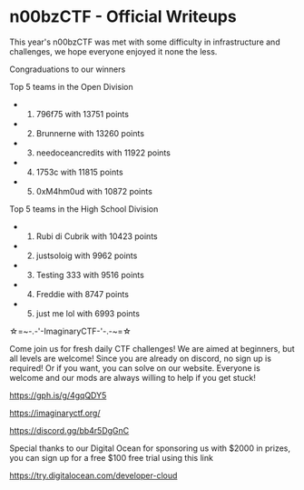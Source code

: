 # n00bzCTF - Official Writeups

This year's n00bzCTF was met with some difficulty in infrastructure and challenges, we hope everyone enjoyed it none the less.

Congraduations to our winners

Top 5 teams in the Open Division
- 1. 796f75 with 13751 points
- 2. Brunnerne with 13260 points
- 3. needoceancredits with 11922 points
- 4. 1753c with 11815 points
- 5. 0xM4hm0ud with 10872 points

Top 5 teams in the High School Division
- 1. Rubi di Cubrik with 10423 points
- 2. justsoloig with 9962 points
- 3. Testing 333 with 9516 points
- 4. Freddie with 8747 points
- 5. just me lol with 6993 points

☆=~-.-'-ImaginaryCTF-'-.-~=☆

Come join us for fresh daily CTF challenges! We are aimed at beginners, but all levels are welcome!
Since you are already on discord, no sign up is required! Or if you want, you can solve on our website. Everyone is welcome and our mods are always willing to help if you get stuck!

https://gph.is/g/4gqQDY5

https://imaginaryctf.org/

https://discord.gg/bb4r5DgGnC

Special thanks to our Digital Ocean for sponsoring us with $2000 in prizes, you can sign up for a free $100 free trial using this link

https://try.digitalocean.com/developer-cloud
